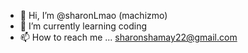 - 👋 Hi, I’m @sharonLmao (machizmo)
- 🌱 I’m currently learning coding
- 📫 How to reach me ... sharonshamay22@gmail.com

<!---
sharonLmao/sharonLmao is a ✨ special ✨ repository because its `README.md` (this file) appears on your GitHub profile.
You can click the Preview link to take a look at your changes.
--->
 
 
